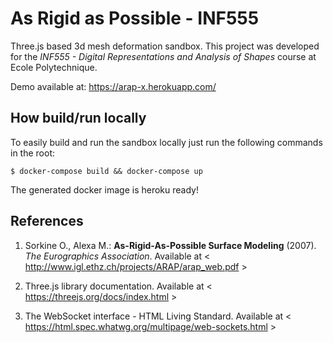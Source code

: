 # As Rigid as Possible - INF555

Three.js based 3d mesh deformation sandbox. This project was developed for the *INF555 - Digital Representations and Analysis of Shapes* course at Ecole Polytechnique. 

Demo available at: https://arap-x.herokuapp.com/

## How build/run locally
To easily build and run the sandbox locally just run the following commands in the root:

```
$ docker-compose build && docker-compose up
```

The generated docker image is heroku ready!

References
----------
1. Sorkine O., Alexa M.: **As-Rigid-As-Possible Surface Modeling** (2007). *The Eurographics Association*. Available at \< http://www.igl.ethz.ch/projects/ARAP/arap_web.pdf >

2. Three.js library documentation. Available at \< https://threejs.org/docs/index.html >

3. The WebSocket interface - HTML Living Standard. Available at \< https://html.spec.whatwg.org/multipage/web-sockets.html >
